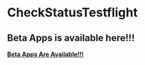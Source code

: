 # CheckStatusTestflight
## Beta Apps is available here!!!
**[Beta Apps Are Available!!!](https://github.com/manhnh97/CheckStatusTestflight/blob/master/Result_BetaAppsAvailable.md)**
